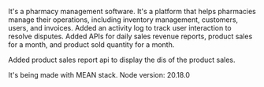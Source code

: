 It's a pharmacy management software. It's a platform that helps pharmacies manage their operations, including inventory management, customers, users, and invoices.
Added an activity log to track user interaction to resolve disputes. Added APIs for daily sales revenue reports, product sales for a month, and product sold quantity for a month.

Added product sales report api to display the dis of the product sales.

It's being made with MEAN stack.
Node version: 20.18.0
